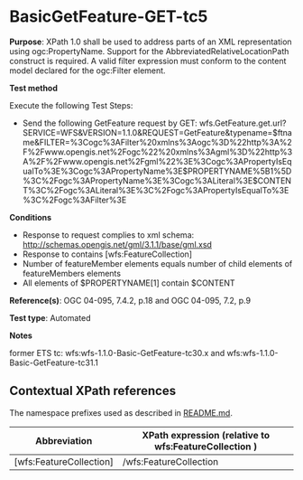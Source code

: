 # BasicGetFeature-GET-tc5

**Purpose**: XPath 1.0 shall be used to address parts of an XML representation using ogc:PropertyName. Support for the AbbreviatedRelativeLocationPath construct is required. A valid filter expression must conform to the content model declared for the ogc:Filter element.

**Test method**

Execute the following Test Steps:

* Send the following GetFeature request by GET: wfs.GetFeature.get.url?SERVICE=WFS&VERSION=1.1.0&REQUEST=GetFeature&typename=$ftname&FILTER=%3Cogc%3AFilter%20xmlns%3Aogc%3D%22http%3A%2F%2Fwww.opengis.net%2Fogc%22%20xmlns%3Agml%3D%22http%3A%2F%2Fwww.opengis.net%2Fgml%22%3E%3Cogc%3APropertyIsEqualTo%3E%3Cogc%3APropertyName%3E$PROPERTYNAME%5B1%5D%3C%2Fogc%3APropertyName%3E%3Cogc%3ALiteral%3E$CONTENT%3C%2Fogc%3ALiteral%3E%3C%2Fogc%3APropertyIsEqualTo%3E%3C%2Fogc%3AFilter%3E

**Conditions**

* Response to request complies to xml schema: http://schemas.opengis.net/gml/3.1.1/base/gml.xsd
* Response to contains [wfs:FeatureCollection]
* Number of featureMember elements equals number of child elements of featureMembers elements
* All elements of $PROPERTYNAME[1] contain $CONTENT


**Reference(s)**: OGC 04-095, 7.4.2, p.18 and OGC 04-095, 7.2, p.9

**Test type**: Automated

**Notes**

former ETS tc: wfs:wfs-1.1.0-Basic-GetFeature-tc30.x and wfs:wfs-1.1.0-Basic-GetFeature-tc31.1


## Contextual XPath references

The namespace prefixes used as described in [README.md](./README.md#namespaces).

Abbreviation                                   |  XPath expression (relative to wfs:FeatureCollection )
-----------------------------------------------| -------------------------------------------------------------------------
 [wfs:FeatureCollection] | /wfs:FeatureCollection

